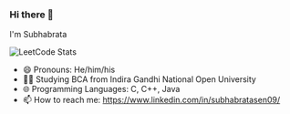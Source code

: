 ### Hi there 👋
I'm Subhabrata
<!--
**Ironfist69/Ironfist69** is a ✨ _special_ ✨ repository because its `README.md` (this file) appears on your GitHub profile.

Here are some ideas to get you started:

- 🔭 I’m currently working on ...
- 🌱 I’m currently learning ...
- 👯 I’m looking to collaborate on ...
- 🤔 I’m looking for help with ...
- 💬 Ask me about ...
- 📫 How to reach me: ...
- 😄 Pronouns: ...
- ⚡ Fun fact: ...
-->
![LeetCode Stats](https://leetcard.jacoblin.cool/Recruit_069?theme=wtf&font=Ubuntu)
- 😄 Pronouns: He/him/his
- 👨‍💻 Studying BCA from Indira Gandhi National Open University
- 🌐 Programming Languages: C, C++, Java
- 📫 How to reach me: https://www.linkedin.com/in/subhabratasen09/
